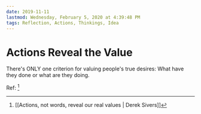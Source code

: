 ```yaml
---
date: 2019-11-11
lastmod: Wednesday, February 5, 2020 at 4:39:48 PM
tags: Reflection, Actions, Thinkings, Idea
---
```

# Actions Reveal the Value

There's ONLY one criterion for valuing people's true desires: What have they done or what are they doing.

Ref: [^13C5006CC01F]

[^13C5006CC01F]: [[Actions, not words, reveal our real values | Derek Sivers]]
